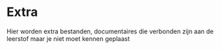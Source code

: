 # Extra 

Hier worden extra bestanden, documentaires die verbonden zijn aan de leerstof maar je niet moet kennen geplaast

